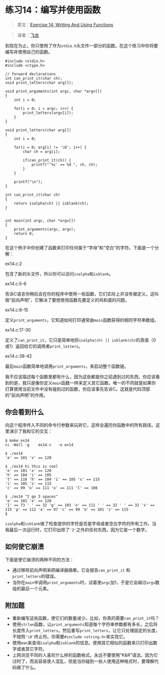 # 练习14：编写并使用函数

> 原文：[Exercise 14: Writing And Using Functions](http://c.learncodethehardway.org/book/ex14.html)

> 译者：[飞龙](https://github.com/wizardforcel)


到现在为止，你只使用了作为`stdio.h`头文件一部分的函数。在这个练习中你将要编写并使用自己的函数。

```
#include <stdio.h>
#include <ctype.h>

// forward declarations
int can_print_it(char ch);
void print_letters(char arg[]);

void print_arguments(int argc, char *argv[])
{
    int i = 0;

    for(i = 0; i < argc; i++) {
        print_letters(argv[i]);
    }
}

void print_letters(char arg[])
{
    int i = 0;

    for(i = 0; arg[i] != '\0'; i++) {
        char ch = arg[i];

        if(can_print_it(ch)) {
            printf("'%c' == %d ", ch, ch);
        }
    }

    printf("\n");
}

int can_print_it(char ch)
{
    return isalpha(ch) || isblank(ch);
}


int main(int argc, char *argv[])
{
    print_arguments(argc, argv);
    return 0;
}
```

在这个例子中你创建了函数来打印任何属于“字母”和“空白”的字符。下面是一个分解：

ex14.c:2

包含了新的头文件，所以你可以访问`isalpha`和`isblank`。

ex14.c:5-6

告诉C语言你稍后会在你的程序中使用一些函数，它们实际上并没有被定义。这叫做“前向声明”，它解决了要想使用函数先要定义的鸡和蛋的问题。

ex14.c:8-15

定义`print_arguments`，它知道如何打印通常由`main`函数获得的相同字符串数组。

ex14.c:17-30

定义了`can_print_it`，它只是简单地将`isalpha(ch) || isblank(ch)`的真值（0或1）返回给它的调用者`print_letters`。

ex14.c:38-42

最后`main`函数简单地调用`print_arguments`，来启动整个函数链。

我不应该描述每个函数里都有什么，因为这些都是你之前遇到过的东西。你应该看到的是，我只是像你定义`main`函数一样来定义其它函数。唯一的不同就是如果你打算使用当前文件中没有碰到过的函数，你应该事先告诉C。这就是代码顶部的“前向声明”的作用。

## 你会看到什么

向这个程序传入不同的命令行参数来玩转它，这样会遍历你函数中的所有路径。这里演示了我和它的交互：

```
$ make ex14
cc -Wall -g    ex14.c   -o ex14

$ ./ex14
'e' == 101 'x' == 120 

$ ./ex14 hi this is cool
'e' == 101 'x' == 120 
'h' == 104 'i' == 105 
't' == 116 'h' == 104 'i' == 105 's' == 115 
'i' == 105 's' == 115 
'c' == 99 'o' == 111 'o' == 111 'l' == 108 

$ ./ex14 "I go 3 spaces"
'e' == 101 'x' == 120 
'I' == 73 ' ' == 32 'g' == 103 'o' == 111 ' ' == 32 ' ' == 32 's' == 115 'p' == 112 'a' == 97 'c' == 99 'e' == 101 's' == 115 
$
```

`isalpha`和`isblank`做了检查提供的字符是否是字母或者空白字符的所有工作。当我最后一次运行时，它打印出除了`'3'`之外的任何东西，因为它是一个数字。

## 如何使它崩溃

下面是使它崩溃的两种不同的方法：

+ 通过移除前向声明来把编译器搞晕。它会报告`can_print_it` 和 `print_letters`的错误。
+ 当你在`main`中调用`print_arguments`时，试着使`argc`加1，于是它会越过`argv`数组的最后一个元素。

## 附加题

+ 重新编写这些函数，使它们的数量减少。比如，你真的需要`can_print_it`吗？
+ 使用`strlen`函数，让`print_arguments`知道每个字符串参数都有多长，之后将长度传入`print_letters`。然后重写`print_letters`，让它只处理固定的长度，不按照`'\0'`终止符。你需要`#include <string.h>`来实现它。
+ 使用`man`来查询`isalpha`和`isblank`的信息。使用其它相似的函数来只打印出数字或者其它字符。
+ 上网浏览不同的人喜欢什么样的函数格式。永远不要使用“K&R”语法，因为它过时了，而且容易使人混乱，但是当你碰到一些人使用这种格式时，要理解代码做了什么。